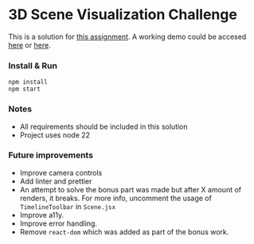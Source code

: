 # 3D Scene Visualization Challenge

This is a solution for [this assignment](ASSIGNMENT.md). A working demo could be accesed [here](https://santiagovazquez.github.io/ps-challenge/) or [here](http://scale.alenta.me/).

### Install & Run

````
npm install
npm start
````

### Notes
 - All requirements should be included in this solution
 - Project uses node 22
 
### Future improvements
 - Improve camera controls
 - Add linter and prettier
 - An attempt to solve the bonus part was made but after X amount of renders, it breaks. For more info, uncomment the usage of `TimelineToolbar` in `Scene.jsx`
 - Improve a11y.
 - Improve error handling.
 - Remove `react-dom` which was added as part of the bonus work.


